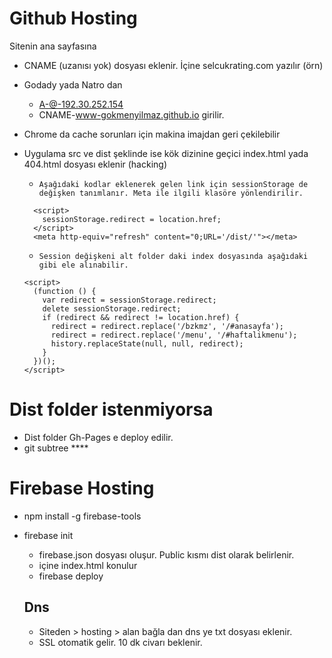 # Github Hosting
Sitenin ana sayfasına 
- CNAME (uzanısı yok) dosyası eklenir. İçine selcukrating.com yazılır (örn)
- Godady yada Natro dan 
  - A-@-192.30.252.154
  - CNAME-www-gokmenyilmaz.github.io  girilir.
 
- Chrome da cache sorunları için makina imajdan geri çekilebilir

- Uygulama src ve dist şeklinde ise kök dizinine geçici index.html yada 404.html dosyası eklenir (hacking)
  - ``Aşağıdaki kodlar eklenerek gelen link için sessionStorage de değişken tanımlanır.
    Meta ile ilgili klasöre yönlendirilir. ``
  ````
    <script>
      sessionStorage.redirect = location.href;
    </script>
    <meta http-equiv="refresh" content="0;URL='/dist/'"></meta>
  ````
  - `` Session değişkeni alt folder daki index dosyasında aşağıdaki gibi ele alınabilir. ``
  ````
  <script>
    (function () {
      var redirect = sessionStorage.redirect;
      delete sessionStorage.redirect;
      if (redirect && redirect != location.href) {
        redirect = redirect.replace('/bzkmz', '/#anasayfa');
        redirect = redirect.replace('/menu', '/#haftalikmenu');
        history.replaceState(null, null, redirect);
      }
    })();
  </script>
  ````
  
 # Dist folder istenmiyorsa
 - Dist folder Gh-Pages e deploy edilir.
 - git subtree ****
  
 # Firebase Hosting
 - npm install -g firebase-tools
 - firebase init
    - firebase.json dosyası oluşur. Public kısmı dist olarak belirlenir.
    - içine index.html konulur
    - firebase deploy
    
   ## Dns
    - Siteden > hosting > alan bağla dan dns ye txt dosyası eklenir.
    - SSL otomatik gelir. 10 dk civarı beklenir. 


